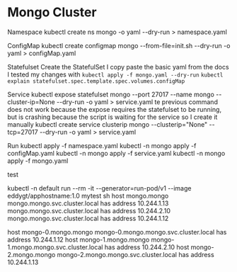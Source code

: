 # Mongo Cluster

Namespace
kubectl create ns mongo -o yaml --dry-run > namespace.yaml

ConfigMap
kubectl create configmap mongo --from-file=init.sh --dry-run -o yaml > configMap.yaml

Statefulset
Create the StatefulSet I copy paste the basic yaml from the docs
I tested my changes with `kubectl apply -f mongo.yaml --dry-run`
`kubectl explain statefulset.spec.template.spec.volumes.configMap`

Service
kubectl expose statefulset mongo --port 27017 --name mongo --cluster-ip=None --dry-run -o yaml > service.yaml
te previous command does not work because the expose requires the statefulset to be running, but is crashing because the script is waiting for the service
so I create it manually
kubectl create service clusterip mongo --clusterip="None" --tcp=27017 --dry-run -o yaml > service.yaml


Run
kubectl apply -f namespace.yaml
kubectl -n mongo apply -f configMap.yaml
kubectl -n mongo apply -f service.yaml
kubectl -n mongo apply -f mongo.yaml

test

kubectl -n default run --rm -it --generator=run-pod/v1 --image eddygt/apphostname:1.0 mytest sh
host mongo.mongo
mongo.mongo.svc.cluster.local has address 10.244.1.13
mongo.mongo.svc.cluster.local has address 10.244.2.10
mongo.mongo.svc.cluster.local has address 10.244.1.12

host mongo-0.mongo.mongo
mongo-0.mongo.mongo.svc.cluster.local has address 10.244.1.12
host mongo-1.mongo.mongo
mongo-1.mongo.mongo.svc.cluster.local has address 10.244.2.10
host mongo-2.mongo.mongo
mongo-2.mongo.mongo.svc.cluster.local has address 10.244.1.13